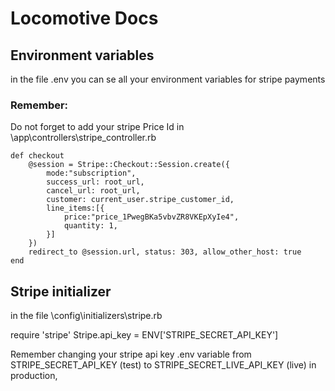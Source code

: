 # Locomotive Docs



## Environment variables
in the file .env you can se all your environment variables for stripe payments


### Remember:
Do not forget to add your stripe Price Id in \app\controllers\stripe_controller.rb

    def checkout
        @session = Stripe::Checkout::Session.create({
            mode:"subscription",
            success_url: root_url,
            cancel_url: root_url,
            customer: current_user.stripe_customer_id,
            line_items:[{
                price:"price_1PwegBKa5vbvZR8VKEpXyIe4",
                quantity: 1,
            }]
        })
        redirect_to @session.url, status: 303, allow_other_host: true
    end
    
## Stripe initializer

in the file \config\initializers\stripe.rb

require 'stripe'
Stripe.api_key = ENV['STRIPE_SECRET_API_KEY']


Remember changing your stripe api key .env variable from STRIPE_SECRET_API_KEY (test) to STRIPE_SECRET_LIVE_API_KEY (live) in production,

